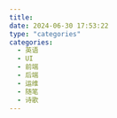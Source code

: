 ```yaml
---
title:
date: 2024-06-30 17:53:22
type: "categories"
categories:
  - 英语
  - UI
  - 前端
  - 后端
  - 运维
  - 随笔
  - 诗歌
---
```

